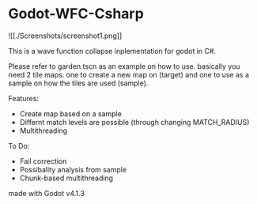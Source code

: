 # Godot-WFC-Csharp

![[./Screenshots/screenshot1.png]]

This is a wave function collapse inplementation for godot in C#.

Please refer to garden.tscn as an example on how to use. basically you need 2 tile maps. one to create a new map on (target) and one to use as a sample on how the tiles are used (sample).

Features:
- Create map based on a sample
- Differnt match levels are possible (through changing MATCH_RADIUS)
- Multithreading
  
To Do:
- Fail correction
- Possibality analysis from sample
- Chunk-based multithreading

made with Godot v4.1.3
